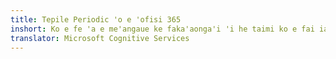 ```yaml
---
title: Tepile Periodic 'o e 'ofisi 365
inshort: Ko e fe 'a e me'angaue ke faka'aonga'i 'i he taimi ko e fai ia 'i he 'ofisi 365
translator: Microsoft Cognitive Services
---
```





